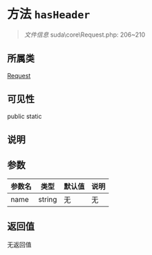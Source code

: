 # 方法 `hasHeader`

> *文件信息* suda\core\Request.php: 206~210

## 所属类 

[Request](../Request.md)

## 可见性

 public static

## 说明



## 参数


| 参数名 | 类型 | 默认值 | 说明 |
|--------|-----|-------|-------|
| name |  string | 无 | 无 |



## 返回值

无返回值
